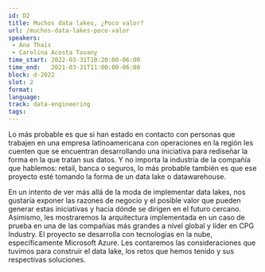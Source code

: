 ```yaml
---
id: D2
title: Muchos data lakes, ¿Poco valor?
url: /muchos-data-lakes-poco-valor
speakers:
 - Ana Thaís
 - Carolina Acosta Tovany
time_start: 2022-03-31T10:20:00-06:00
time_end:   2021-03-31T11:00:00-06:00
block: d-2022
slot: 2
format: 
language: 
track: data-engineering
tags:
---
```


Lo más probable es que si han estado en contacto con personas que trabajen en una empresa latinoamericana con operaciones en la región les cuenten que se encuentran desarrollando una iniciativa para rediseñar la forma en la que tratan sus datos. Y no importa la industria de la compañía que hablemos: retail, banca o seguros, lo más probable también es que ese proyecto esté tomando la forma de un data lake o datawarehouse. 

En un intento de ver más allá de la moda de implementar data lakes, nos gustaría exponer las razones de negocio y el posible valor que pueden generar estas iniciativas y hacia dónde se dirigen en el futuro cercano. Asimismo, les mostraremos la arquitectura implementada en un caso de prueba en una de las compañías más grandes a nivel global y líder en CPG Industry. El proyecto se desarrolla con tecnologías en la nube, específicamente Microsoft Azure. Les contaremos las consideraciones que tuvimos para construir el data lake, los retos que hemos tenido y sus respectivas soluciones.

